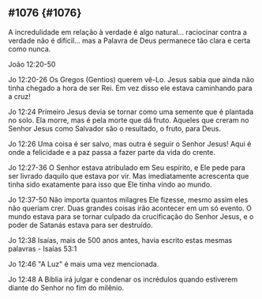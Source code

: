 ## #1076 {#1076}

A incredulidade em relação à verdade é algo natural... raciocinar contra a verdade não é difícil... mas a Palavra de Deus permanece tão clara e certa como nunca.

João 12:20-50

Jo 12:20-26 Os Gregos (Gentios) querem vê-Lo. Jesus sabia que ainda não tinha chegado a hora de ser Rei. Em vez disso ele estava caminhando para a cruz!

Jo 12:24 Primeiro Jesus devia se tornar como uma semente que é plantada no solo. Ela morre, mas é pela morte que dá fruto. Aqueles que creram no Senhor Jesus como Salvador são o resultado, o fruto, para Deus.

Jo 12:26 Uma coisa é ser salvo, mas outra é seguir o Senhor Jesus! Aqui é onde a felicidade e a paz passa a fazer parte da vida do crente.

Jo 12:27-36 O Senhor estava atribulado em Seu espírito, e Ele pede para ser livrado daquilo que estava por vir. Mas imediatamente acrescenta que tinha sido exatamente para isso que Ele tinha vindo ao mundo.

Jo 12:37-50 Não importa quantos milagres Ele fizesse, mesmo assim eles não queriam crer. Duas grandes coisas irão acontecer em um só evento. O mundo estava para se tornar culpado da crucificação do Senhor Jesus, e o poder de Satanás estava para ser destruído.

Jo 12:38 Isaías, mais de 500 anos antes, havia escrito estas mesmas palavras - Isaías 53:1

Jo 12:46 &quot;A Luz&quot; é mais uma vez mencionada.

Jo 12:48 A Bíblia irá julgar e condenar os incrédulos quando estiverem diante do Senhor no fim do milênio.